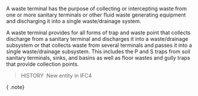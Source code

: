 ﻿A waste terminal has the purpose of collecting or intercepting waste from one or more sanitary terminals or other fluid waste generating equipment and discharging it into a single waste/drainage system.

A waste terminal provides for all forms of trap and waste point that collects discharge from a sanitary terminal and discharges it into a waste/drainage subsystem or that collects waste from several terminals and passes it into a single waste/drainage subsystem. This includes the P and S traps from soil sanitary terminals, sinks, and basins as well as floor wastes and gully traps that provide collection points.

> HISTORY&nbsp; New entity in IFC4

{ .note}
>
